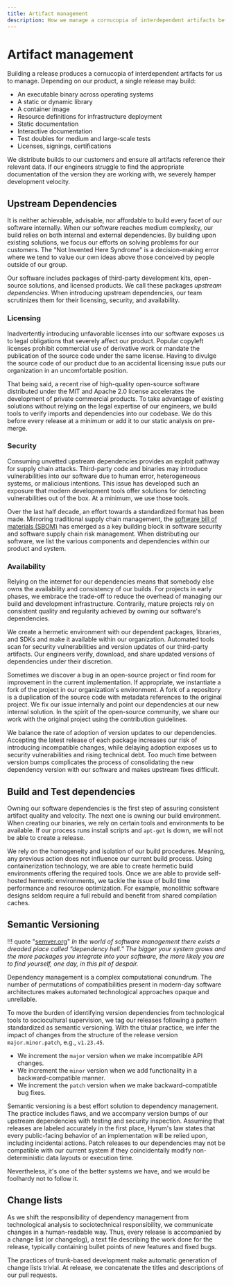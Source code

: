 ```yaml
---
title: Artifact management
description: How we manage a cornucopia of interdependent artifacts before, during, and after our build process.
---
```


# Artifact management

Building a release produces a cornucopia of interdependent artifacts for us to manage. Depending on our product, a single release may build:

- An executable binary across operating systems
- A static or dynamic library
- A container image
- Resource definitions for infrastructure deployment
- Static documentation
- Interactive documentation
- Test doubles for medium and large-scale tests
- Licenses, signings, certifications

We distribute builds to our customers and ensure all artifacts reference their relevant data. If our engineers struggle to find the appropriate documentation of the version they are working with, we severely hamper development velocity.

<!-- TODO: detail distribution practices for the different kinds of artifacts -->

## Upstream Dependencies

It is neither achievable, advisable, nor affordable to build every facet of our software internally. When our software reaches medium complexity, our build relies on both internal and external dependencies. By building upon existing solutions, we focus our efforts on solving problems for our customers. The "Not Invented Here Syndrome" is a decision-making error where we tend to value our own ideas above those conceived by people outside of our group.

Our software includes packages of third-party development kits, open-source solutions, and licensed products. We call these packages *upstream dependencies*. When introducing upstream dependencies, our team scrutinizes them for their licensing, security, and availability.

### Licensing

Inadvertently introducing unfavorable licenses into our software exposes us to legal obligations that severely affect our product. Popular copyleft licenses prohibit commercial use of derivative work or mandate the publication of the source code under the same license. Having to divulge the source code of our product due to an accidental licensing issue puts our organization in an uncomfortable position.

That being said, a recent rise of high-quality open-source software distributed under the MIT and Apache 2.0 license accelerates the development of private commercial products. To take advantage of existing solutions without relying on the legal expertise of our engineers, we build tools to verify imports and dependencies into our codebase. We do this before every release at a minimum or add it to our static analysis on pre-merge.

### Security

Consuming unvetted upstream dependencies provides an exploit pathway for supply chain attacks. Third-party code and binaries may introduce vulnerabilities into our software due to human error, heterogeneous systems, or malicious intentions. This issue has developed such an exposure that modern development tools offer solutions for detecting vulnerabilities out of the box. At a minimum, we use those tools.

Over the last half decade, an effort towards a standardized format has been made. Mirroring traditional supply chain management, the [software bill of materials (SBOM)](https://www.ntia.gov/page/software-bill-materials) has emerged as a key building block in software security and software supply chain risk management. When distributing our software, we list the various components and dependencies within our product and system.

### Availability

Relying on the internet for our dependencies means that somebody else owns the availability and consistency of our builds. For projects in early phases, we embrace the trade-off to reduce the overhead of managing our build and development infrastructure. Contrarily, mature projects rely on consistent quality and regularity achieved by owning our software's dependencies.

We create a hermetic environment with our dependent packages, libraries, and SDKs and make it available within our organization. Automated tools scan for security vulnerabilities and version updates of our third-party artifacts. Our engineers verify, download, and share updated versions of dependencies under their discretion.

Sometimes we discover a bug in an open-source project or find room for improvement in the current implementation. If appropriate, we instantiate a fork of the project in our organization's environment. A fork of a repository is a duplication of the source code with metadata references to the original project. We fix our issue internally and point our dependencies at our new internal solution. In the spirit of the open-source community, we share our work with the original project using the contribution guidelines.

We balance the rate of adoption of version updates to our dependencies. Accepting the latest release of each package increases our risk of introducing incompatible changes, while delaying adoption exposes us to security vulnerabilities and rising technical debt. Too much time between version bumps complicates the process of consolidating the new dependency version with our software and makes upstream fixes difficult.

## Build and Test dependencies

Owning our software dependencies is the first step of assuring consistent artifact quality and velocity. The next one is owning our build environment. When creating our binaries, we rely on certain tools and environments to be available. If our process runs install scripts and `apt-get` is down, we will not be able to create a release.

We rely on the homogeneity and isolation of our build procedures. Meaning, any previous action does not influence our current build process. Using containerization technology, we are able to create hermetic build environments offering the required tools. Once we are able to provide self-hosted hermetic environments, we tackle the issue of build time performance and resource optimization. For example, monolithic software designs seldom require a full rebuild and benefit from shared compilation caches.

## Semantic Versioning

<!-- vale Vale.Avoid = NO -->
<!-- vale write-good.Weasel = NO -->
<!-- you -->
<!-- likely -->
!!! quote "[semver.org](https://semver.org/)"
    *In the world of software management there exists a dreaded place called “dependency hell.” The bigger your system grows and the more packages you integrate into your software, the more likely you are to find yourself, one day, in this pit of despair.*
<!-- vale write-good.Weasel = YES -->
<!-- vale Vale.Avoid = YES -->

Dependency management is a complex computational conundrum. The number of permutations of compatibilities present in modern-day software architectures makes automated technological approaches opaque and unreliable.

To move the burden of identifying version dependencies from technological tools to sociocultural supervision, we tag our releases following a pattern standardized as semantic versioning. With the titular practice, we infer the impact of changes from the structure of the release version `major.minor.patch`, e.g., `v1.23.45`.

- We increment the `major` version when we make incompatible API changes.
- We increment the `minor` version when we add functionality in a backward-compatible manner.
- We increment the `patch` version when we make backward-compatible bug fixes.

Semantic versioning is a best effort solution to dependency management. The practice includes flaws, and we accompany version bumps of our upstream dependencies with testing and security inspection. Assuming that releases are labeled accurately in the first place, Hyrum's law states that every public-facing behavior of an implementation will be relied upon, including incidental actions. Patch releases to our dependencies may not be compatible with our current system if they coincidentally modify non-deterministic data layouts or execution time.

Nevertheless, it's one of the better systems we have, and we would be foolhardy not to follow it.

## Change lists

As we shift the responsibility of dependency management from technological analysis to sociotechnical responsibility, we communicate changes in a human-readable way. Thus, every release is accompanied by a change list (or changelog), a text file describing the work done for the release, typically containing bullet points of new features and fixed bugs.

The practices of trunk-based development make automatic generation of change lists trivial. At release, we concatenate the titles and descriptions of our pull requests.
